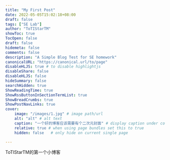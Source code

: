 ```yaml
---
title: "My First Post"
date: 2022-05-05T15:02:18+08:00
draft: false
tags: ["SE Lab"]
author: "ToTIStarTM"
showToc: true
TocOpen: false
draft: false
hidemeta: false
comments: false
description: "A Simple Blog Test for SE homework"
canonicalURL: "https://canonical.url/to/page"
disableHLJS: true # to disable highlightjs
disableShare: false
disableHLJS: false
hideSummary: false
searchHidden: true
ShowReadingTime: true
ShowRssButtonInSectionTermList: true
ShowBreadCrumbs: true
ShowPostNavLinks: true
cover:
    image: "/images/1.jpg" # image path/url
    alt: "alt" # alt text
    caption: "一个好的博客应该需要有个二次元封面" # display caption under cover
    relative: true # when using page bundles set this to true
    hidden: false   # only hide on current single page

---
```

ToTIStarTM的第一个小博客

